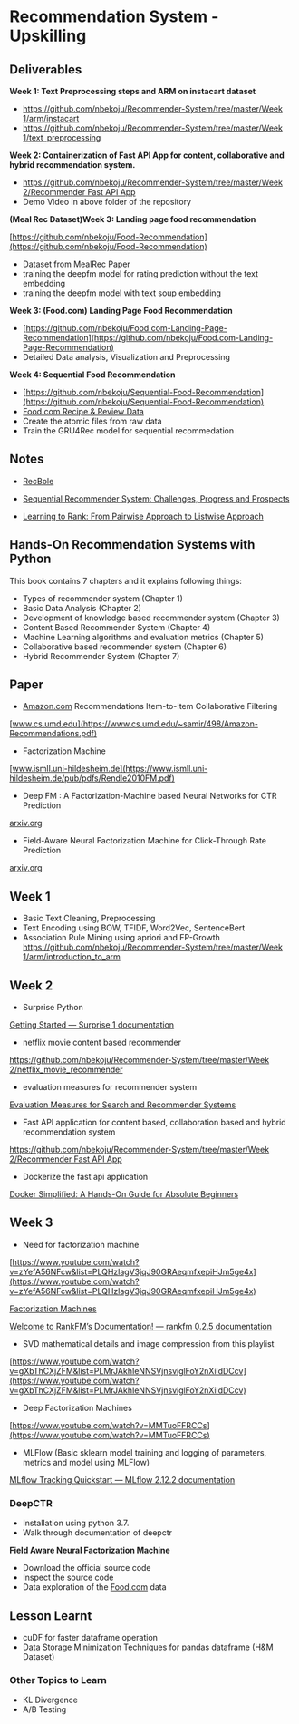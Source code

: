 # Recommendation System - Upskilling

## Deliverables

**Week 1: Text Preprocessing steps and ARM on instacart dataset**

- [https://github.com/nbekoju/Recommender-System/tree/master/Week 1/arm/instacart](https://github.com/nbekoju/Recommender-System/tree/master/Week%201/arm/instacart)
- [https://github.com/nbekoju/Recommender-System/tree/master/Week 1/text_preprocessing](https://github.com/nbekoju/Recommender-System/tree/master/Week%201/text_preprocessing)

**Week 2: Containerization of Fast API App for content, collaborative and hybrid recommendation system.**

- [https://github.com/nbekoju/Recommender-System/tree/master/Week 2/Recommender Fast API App](https://github.com/nbekoju/Recommender-System/tree/master/Week%202/Recommender%20Fast%20API%20App)
- Demo Video in above folder of the repository

**(Meal Rec Dataset)Week 3: Landing page food recommendation**

[https://github.com/nbekoju/Food-Recommendation](https://github.com/nbekoju/Food-Recommendation)

- Dataset from MealRec Paper
- training the deepfm model for rating prediction without the text embedding
- training the deepfm model with text soup embedding

**Week 3: (Food.com) Landing Page Food Recommendation**
- [https://github.com/nbekoju/Food.com-Landing-Page-Recommendation](https://github.com/nbekoju/Food.com-Landing-Page-Recommendation)
- Detailed Data analysis, Visualization and Preprocessing

**Week 4: Sequential Food Recommendation**
- [https://github.com/nbekoju/Sequential-Food-Recommendation](https://github.com/nbekoju/Sequential-Food-Recommendation)
- [Food.com Recipe & Review Data](https://cseweb.ucsd.edu/~jmcauley/datasets.html#foodcom)
- Create the atomic files from raw data
- Train the GRU4Rec model for sequential recommedation

## Notes

- [RecBole](https://www.notion.so/RecBole-0d78672484874a25a4ecee71e3a4bd95?pvs=21)

- [Sequential Recommender System: Challenges, Progress and Prospects](https://www.notion.so/Sequential-Recommender-System-Challenges-Progress-and-Prospects-11ffcfbce6634de196e68bc3b063f3b4?pvs=21)

- [Learning to Rank: From Pairwise Approach to Listwise Approach](https://www.notion.so/Learning-to-Rank-From-Pairwise-Approach-to-Listwise-Approach-67f5271917dc4502a09d64d1de681262?pvs=21)

## **Hands-On Recommendation Systems with Python**

This book contains 7 chapters and it explains following things:

- Types of recommender system (Chapter 1)
- Basic Data Analysis (Chapter 2)
- Development of knowledge based recommender system (Chapter 3)
- Content Based Recommender System (Chapter 4)
- Machine Learning algorithms and evaluation metrics (Chapter 5)
- Collaborative based recommender system (Chapter 6)
- Hybrid Recommender System (Chapter 7)

## Paper

- [Amazon.com](http://Amazon.com) Recommendations Item-to-Item Collaborative Filtering

[www.cs.umd.edu](https://www.cs.umd.edu/~samir/498/Amazon-Recommendations.pdf)

- Factorization Machine

[www.ismll.uni-hildesheim.de](https://www.ismll.uni-hildesheim.de/pub/pdfs/Rendle2010FM.pdf)

- Deep FM : A Factorization-Machine based Neural Networks for CTR Prediction

[arxiv.org](https://arxiv.org/pdf/1703.04247)

- Field-Aware Neural Factorization Machine for Click-Through Rate Prediction

[arxiv.org](https://arxiv.org/pdf/1902.09096)

## Week 1

- Basic Text Cleaning, Preprocessing
- Text Encoding using BOW, TFIDF, Word2Vec, SentenceBert
- Association Rule Mining using apriori and FP-Growth  [https://github.com/nbekoju/Recommender-System/tree/master/Week 1/arm/introduction_to_arm](https://github.com/nbekoju/Recommender-System/tree/master/Week%201/arm/introduction_to_arm)

## Week 2

- Surprise Python

[Getting Started — Surprise 1 documentation](https://surprise.readthedocs.io/en/stable/getting_started.html)

- netflix movie content based recommender

[https://github.com/nbekoju/Recommender-System/tree/master/Week 2/netflix_movie_recommender](https://github.com/nbekoju/Recommender-System/tree/master/Week%202/netflix_movie_recommender)

- evaluation measures for recommender system

[Evaluation Measures for Search and Recommender Systems](https://www.youtube.com/watch?v=BD9TkvEsKwM)

- Fast API application for content based, collaboration based and hybrid recommendation system

[https://github.com/nbekoju/Recommender-System/tree/master/Week 2/Recommender Fast API App](https://github.com/nbekoju/Recommender-System/tree/master/Week%202/Recommender%20Fast%20API%20App)

- Dockerize the fast api application

[Docker Simplified: A Hands-On Guide for Absolute Beginners](https://www.freecodecamp.org/news/docker-simplified-96639a35ff36/)

## Week 3

- Need for factorization machine

[https://www.youtube.com/watch?v=zYefA56NFcw&list=PLQHzlagV3jqJ90GRAeqmfxepiHJm5ge4x](https://www.youtube.com/watch?v=zYefA56NFcw&list=PLQHzlagV3jqJ90GRAeqmfxepiHJm5ge4x)

[Factorization Machines](https://www.jefkine.com/recsys/2017/03/27/factorization-machines/)

[Welcome to RankFM’s Documentation! — rankfm 0.2.5 documentation](https://rankfm.readthedocs.io/en/latest/home.html)

- SVD mathematical details and image compression from this playlist

[https://www.youtube.com/watch?v=gXbThCXjZFM&list=PLMrJAkhIeNNSVjnsviglFoY2nXildDCcv](https://www.youtube.com/watch?v=gXbThCXjZFM&list=PLMrJAkhIeNNSVjnsviglFoY2nXildDCcv)

- Deep Factorization Machines

[https://www.youtube.com/watch?v=MMTuoFFRCCs](https://www.youtube.com/watch?v=MMTuoFFRCCs)

- MLFlow (Basic sklearn model training and logging of parameters, metrics and model using MLFlow)

[MLflow Tracking Quickstart — MLflow 2.12.2 documentation](https://mlflow.org/docs/latest/getting-started/intro-quickstart/index.html)

### DeepCTR

- Installation using python 3.7.
- Walk through documentation of deepctr

**Field Aware Neural Factorization Machine**

- Download the official source code
- Inspect the source code
- Data exploration of the [Food.com](http://Food.com) data

## Lesson Learnt

- cuDF for faster dataframe operation
- Data Storage Minimization Techniques for pandas dataframe (H&M Dataset)


### Other Topics to Learn
- KL Divergence
- A/B Testing
